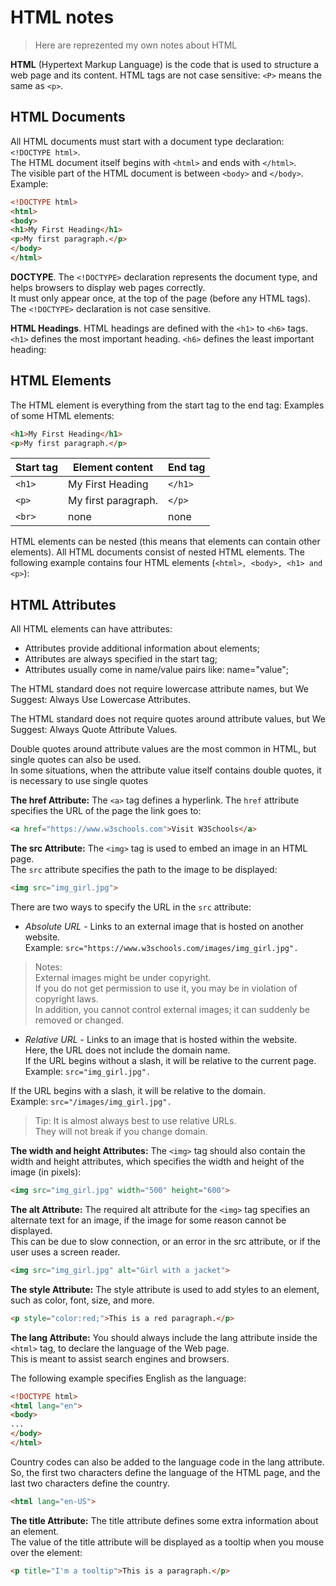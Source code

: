 # HTML notes

> Here are reprezented my own notes about HTML

**HTML** (Hypertext Markup Language) is the code that is used to structure a web page and its content.
HTML tags are not case sensitive: `<P>` means the same as `<p>`.

## HTML Documents

All HTML documents must start with a document type declaration: `<!DOCTYPE html>`.  
The HTML document itself begins with `<html>` and ends with `</html>`.  
The visible part of the HTML document is between `<body>` and `</body>`.  
Example:  

```html
<!DOCTYPE html>
<html>
<body>
<h1>My First Heading</h1>
<p>My first paragraph.</p>
</body>
</html>
```

**DOCTYPE**.
The `<!DOCTYPE>` declaration represents the document type, and helps browsers to display web pages correctly.  
It must only appear once, at the top of the page (before any HTML tags).  
The `<!DOCTYPE>` declaration is not case sensitive.  

**HTML Headings**.
HTML headings are defined with the `<h1>` to `<h6>` tags.  
`<h1>` defines the most important heading. `<h6>` defines the least important heading:

## HTML Elements

The HTML element is everything from the start tag to the end tag:
Examples of some HTML elements:

```html
<h1>My First Heading</h1>
<p>My first paragraph.</p>
```

| Start tag  | Element content | End tag |
| ---------- | --------------- | ------- |
| `<h1>` | My First Heading | `</h1>` |
| `<p>` | My first paragraph. | `</p>` |
| `<br>` | none | none |

HTML elements can be nested (this means that elements can contain other elements).
All HTML documents consist of nested HTML elements.
The following example contains four HTML elements (`<html>, <body>, <h1> and <p>`):

## HTML Attributes

All HTML elements can have attributes:  

* Attributes provide additional information about elements;  
* Attributes are always specified in the start tag;  
* Attributes usually come in name/value pairs like: name="value";  

The HTML standard does not require lowercase attribute names, but We Suggest: Always Use Lowercase Attributes.  

The HTML standard does not require quotes around attribute values, but We Suggest: Always Quote Attribute Values.  

Double quotes around attribute values are the most common in HTML, but single quotes can also be used.  
In some situations, when the attribute value itself contains double quotes, it is necessary to use single quotes

**The href Attribute:**
The `<a>` tag defines a hyperlink.
The `href` attribute specifies the URL of the page the link goes to:

```html
<a href="https://www.w3schools.com">Visit W3Schools</a>
```

**The src Attribute:**
The `<img>` tag is used to embed an image in an HTML page.  
The `src` attribute specifies the path to the image to be displayed:

```html
<img src="img_girl.jpg">
```

There are two ways to specify the URL in the `src` attribute:

* *Absolute URL* - Links to an external image that is hosted on another website.  
Example: `src="https://www.w3schools.com/images/img_girl.jpg".`

> Notes:  
> External images might be under copyright.  
> If you do not get permission to use it, you may be in violation of copyright laws.  
> In addition, you cannot control external images; it can suddenly be removed or changed.

* *Relative URL* - Links to an image that is hosted within the website.  
Here, the URL does not include the domain name.  
If the URL begins without a slash, it will be relative to the current page.  
Example: `src="img_girl.jpg".`  

If the URL begins with a slash, it will be relative to the domain.  
Example: `src="/images/img_girl.jpg".`  

> Tip: It is almost always best to use relative URLs.  
> They will not break if you change domain.

**The width and height Attributes:**
The `<img>` tag should also contain the width and height attributes, which specifies the width and height of the image (in pixels):

```html
<img src="img_girl.jpg" width="500" height="600">
```

**The alt Attribute:**
The required alt attribute for the `<img>` tag specifies an alternate text for an image, if the image for some reason cannot be displayed.  
This can be due to slow connection, or an error in the src attribute, or if the user uses a screen reader.

```html
<img src="img_girl.jpg" alt="Girl with a jacket">
```

**The style Attribute:**
The style attribute is used to add styles to an element, such as color, font, size, and more.

```html
<p style="color:red;">This is a red paragraph.</p>
```

**The lang Attribute:**
You should always include the lang attribute inside the `<html>` tag, to declare the language of the Web page.  
This is meant to assist search engines and browsers.

The following example specifies English as the language:

```html
<!DOCTYPE html>
<html lang="en">
<body>
...
</body>
</html>
```

Country codes can also be added to the language code in the lang attribute.  
So, the first two characters define the language of the HTML page, and the last two characters define the country.

```html
<html lang="en-US">
```

**The title Attribute:**
The title attribute defines some extra information about an element.  
The value of the title attribute will be displayed as a tooltip when you mouse over the element:

```html
<p title="I'm a tooltip">This is a paragraph.</p>
```

